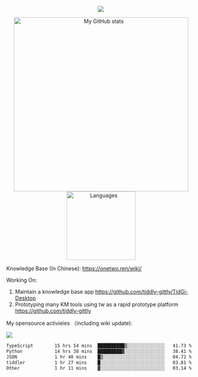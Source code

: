 <a href="https://github.com/linonetwo">
    <p align="center">
        <img src="https://github-profile-trophy.vercel.app/?username=linonetwo&column=7&theme=onedark"/>
    </p>
</a>
<a align="center" href="https://github.com/linonetwo">
  <p align="center">
    <img src="https://github-readme-stats.vercel.app/api?username=linonetwo&show_icons=true&count_private=true" alt="My GitHub stats" width="465"/>
    <img src="https://github-readme-stats.vercel.app/api/top-langs/?username=linonetwo&layout=compact&langs_count=10" alt="Languages" height="183">
  </p>
</a>

Knowledge Base (In Chinese): https://onetwo.ren/wiki/

Working On: 

1. Maintain a knowledge base app https://github.com/tiddly-gittly/TidGi-Desktop
1. Prototyping many KM tools using tw as a rapid prototype platform https://github.com/tiddly-gittly

My opensource activieies （including wiki update):

![](https://visitor-badge.glitch.me/badge?page_id=linonetwo.linonetwo)

<!--START_SECTION:waka-->

```txt
TypeScript        15 hrs 54 mins  ██████████▒░░░░░░░░░░░░░░   41.73 %
Python            14 hrs 38 mins  █████████▓░░░░░░░░░░░░░░░   38.41 %
JSON              1 hr 48 mins    █▒░░░░░░░░░░░░░░░░░░░░░░░   04.72 %
tiddler           1 hr 27 mins    █░░░░░░░░░░░░░░░░░░░░░░░░   03.81 %
Other             1 hr 11 mins    ▓░░░░░░░░░░░░░░░░░░░░░░░░   03.14 %
```

<!--END_SECTION:waka-->
